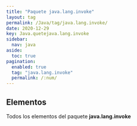 ```yaml
---
title: "Paquete java.lang.invoke"
layout: tag
permalink: /Java/tag/java.lang.invoke/
date: 2020-12-29
key: Java.quetejava.lang.invoke
sidebar: 
  nav: java
aside: 
  toc: true
pagination: 
  enabled: true
  tag: "java.lang.invoke"
  permalink: /:num/
---
```


<h2>Elementos</h2>
Todos los elementos del paquete <strong>java.lang.invoke</strong>
